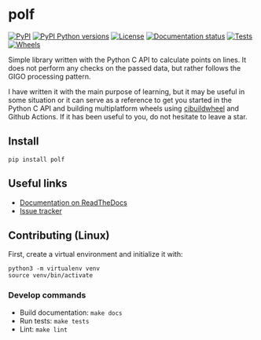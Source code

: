 # polf

[![PyPI][pypi-image]][pypi-link]
[![PyPI Python versions][pypi-versions-image]][pypi-link]
[![License][license-image]][license-link]
[![Documentation status][doc-image]][doc-link]
[![Tests][tests-image]][tests-link]
[![Wheels][wheels-image]][wheels-link]

Simple library written with the Python C API to calculate points on lines.
It does not perform any checks on the passed data, but rather follows the
GIGO processing pattern.

I have written it with the main purpose of learning, but it may be useful in
some situation or it can serve as a reference to get you started in the
Python C API and building multiplatform wheels using
[cibuildwheel][cibuildwheel-link] and Github Actions. If it has been useful
to you, do not hesitate to leave a star.

## Install

```
pip install polf
```

## Useful links

- [Documentation on ReadTheDocs][doc-link]
- [Issue tracker][issue-tracker-link]

## Contributing (Linux)

First, create a virtual environment and initialize it with:

```
python3 -m virtualenv venv
source venv/bin/activate
```

### Develop commands

- Build documentation: `make docs`
- Run tests: `make tests`
- Lint: `make lint`

[pypi-image]: https://img.shields.io/pypi/v/polf
[pypi-link]: https://pypi.org/project/polf/
[pypi-versions-image]: https://img.shields.io/pypi/pyversions/polf?logo=python&logoColor=aaaaaa&labelColor=333333
[license-image]: https://img.shields.io/pypi/l/polf?color=light-green
[license-link]: https://github.com/mondeja/polf/blob/master/LICENSE
[tests-image]: https://github.com/mondeja/cpolf/workflows/Test/badge.svg
[tests-link]: https://github.com/mondeja/cpolf/actions?query=event%3Apush
[doc-image]: https://readthedocs.org/projects/polf/badge/?version=latest
[doc-link]: https://polf.readthedocs.io
[issue-tracker-link]: https://github.com/mondeja/cpolf/issues
[wheels-image]: https://github.com/mondeja/cpolf/workflows/Build%20wheels/badge.svg
[wheels-link]: https://github.com/mondeja/cpolf/actions?query=event%3Arelease+
[cibuildwheel-link]: https://github.com/joerick/cibuildwheel
